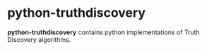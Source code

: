 # python-truthdiscovery

__python-truthdiscovery__ contains python implementations of Truth Discovery algorithms.
